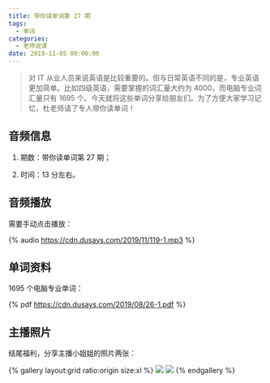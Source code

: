 ```yaml
---
title: 带你读单词第 27 期
tags:
  - 单词
categories:
  - 老师说课
date: 2019-11-05 00:00:00
---
```


> 对 IT 从业人员来说英语是比较重要的。但与日常英语不同的是，专业英语更加简单。比如四级英语，需要掌握的词汇量大约为 4000，而电脑专业词汇量只有 1695 个。今天就将这些单词分享给朋友们。为了方便大家学习记忆，杜老师请了专人带你读单词！

<!-- more -->

## 音频信息

1. 期数：带你读单词第 27 期；

2. 时间：13 分左右。

## 音频播放

需要手动点击播放：

{% audio https://cdn.dusays.com/2019/11/119-1.mp3 %}

## 单词资料

1695 个电脑专业单词：

{% pdf https://cdn.dusays.com/2019/08/26-1.pdf %}

## 主播照片

结尾福利，分享主播小姐姐的照片两张：

{% gallery layout:grid ratio:origin size:xl %}
![](https://cdn.dusays.com/2019/11/119-1.jpg)
![](https://cdn.dusays.com/2019/11/119-2.jpg)
{% endgallery %}